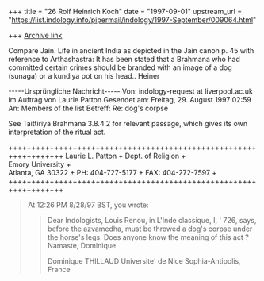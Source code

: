 +++
title = "26 Rolf Heinrich Koch"
date = "1997-09-01"
upstream_url = "https://list.indology.info/pipermail/indology/1997-September/009064.html"

+++
[Archive link](https://list.indology.info/pipermail/indology/1997-September/009064.html)

Compare Jain. Life in ancient India as depicted in the Jain canon p. 45 with 
reference to Arthashastra:
It has been stated that a Brahmana who had committed certain crimes should be 
branded with an image of a dog (sunaga) or a kundiya pot on his head..
Heiner

-----Ursprüngliche Nachricht-----
Von:	indology-request at liverpool.ac.uk  im Auftrag von Laurie Patton
Gesendet am:	Freitag, 29. August 1997 02:59
An:	Members of the list
Betreff:	Re: dog's corpse


See Taittiriya Brahmana 3.8.4.2 for relevant passage, which gives its own
interpretation of the ritual act.

++++++++++++++++++++++++++++++++++++++++++++++++++++++++++++++++++
Laurie L. Patton						 + 
Dept. of Religion						 +	
Emory University						 +	
Atlanta, GA 30322						 +
PH: 404-727-5177						 +
FAX: 404-272-7597						 +
++++++++++++++++++++++++++++++++++++++++++++++++++++++++++++++++++

> 
> At 12:26 PM 8/28/97 BST, you wrote:
> >Dear Indologists,
> >	Louis Renou, in L'Inde classique, I, ' 726, says, before the
> >azvamedha, must be throwed a dog's corpse under the horse's legs.
> >	Does anyone know the meaning of this act ?
> >	Namaste,
> >Dominique
> >
> >Dominique THILLAUD
> >Universite' de Nice Sophia-Antipolis, France
> >
> >
> >
> >
> >
> 
> 









